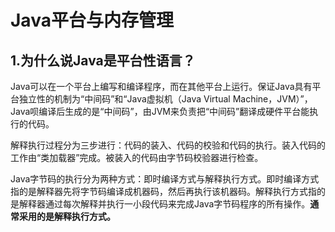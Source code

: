 # Java平台与内存管理

## 1.为什么说Java是平台性语言？
Java可以在一个平台上编写和编译程序，而在其他平台上运行。保证Java具有平台独立性的机制为“中间码”和“Java虚拟机（Java Virtual Machine，JVM）”，Java呗编译后生成的是“中间码”，由JVM来负责把“中间码”翻译成硬件平台能执行的代码。

解释执行过程分为三步进行：代码的装入、代码的校验和代码的执行。装入代码的工作由“类加载器”完成。被装入的代码由字节码校验器进行检查。

Java字节码的执行分为两种方式：即时编译方式与解释执行方式。即时编译方式指的是解释器先将字节码编译成机器码，然后再执行该机器码。解释执行方式指的是解释器通过每次解释并执行一小段代码来完成Java字节码程序的所有操作。**通常采用的是解释执行方式。**
